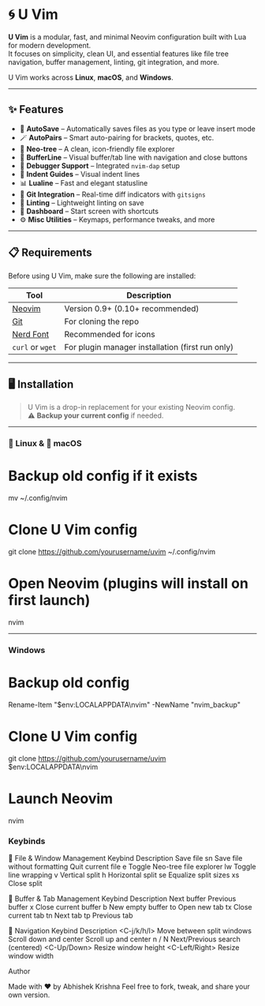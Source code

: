 # 🌀 U Vim

**U Vim** is a modular, fast, and minimal Neovim configuration built with Lua for modern development.  
It focuses on simplicity, clean UI, and essential features like file tree navigation, buffer management, linting, git integration, and more.

U Vim works across **Linux**, **macOS**, and **Windows**.

---

## ✨ Features

- 🔁 **AutoSave** – Automatically saves files as you type or leave insert mode
- 🪄 **AutoPairs** – Smart auto-pairing for brackets, quotes, etc.
- 📂 **Neo-tree** – A clean, icon-friendly file explorer
- 📑 **BufferLine** – Visual buffer/tab line with navigation and close buttons
- 🧪 **Debugger Support** – Integrated `nvim-dap` setup
- 📏 **Indent Guides** – Visual indent lines
- 📊 **Lualine** – Fast and elegant statusline
- 🌿 **Git Integration** – Real-time diff indicators with `gitsigns`
- 🚦 **Linting** – Lightweight linting on save
- 🚀 **Dashboard** – Start screen with shortcuts
- ⚙️ **Misc Utilities** – Keymaps, performance tweaks, and more

---

## 📋 Requirements

Before using U Vim, make sure the following are installed:

| Tool        | Description                        |
|-------------|------------------------------------|
| [Neovim](https://neovim.io) | Version 0.9+ (0.10+ recommended) |
| [Git](https://git-scm.com) | For cloning the repo             |
| [Nerd Font](https://www.nerdfonts.com/) | Recommended for icons |
| `curl` or `wget` | For plugin manager installation (first run only) |

---

## 🖥️ Installation

> U Vim is a drop-in replacement for your existing Neovim config.  
> ⚠️ **Backup your current config** if needed.

---

### 🐧 Linux & 🍎 macOS

# Backup old config if it exists
mv ~/.config/nvim 

# Clone U Vim config
git clone https://github.com/yourusername/uvim ~/.config/nvim

# Open Neovim (plugins will install on first launch)
nvim

---

### Windows
# Backup old config
Rename-Item "$env:LOCALAPPDATA\nvim" -NewName "nvim_backup"

# Clone U Vim config
git clone https://github.com/yourusername/uvim $env:LOCALAPPDATA\nvim

# Launch Neovim
nvim

### Keybinds
📁 File & Window Management
Keybind	Description
<C-s>	Save file
<leader>sn	Save file without formatting
<C-q>	Quit current file
<leader>e	Toggle Neo-tree file explorer
<leader>lw	Toggle line wrapping
<leader>v	Vertical split
<leader>h	Horizontal split
<leader>se	Equalize split sizes
<leader>xs	Close split

📑 Buffer & Tab Management
Keybind	Description
<Tab>	Next buffer
<S-Tab>	Previous buffer
<leader>x	Close current buffer
<leader>b	New empty buffer
<leader>to	Open new tab
<leader>tx	Close current tab
<leader>tn	Next tab
<leader>tp	Previous tab

🧭 Navigation
Keybind	Description
<C-j/k/h/l>	Move between split windows
<C-d>	Scroll down and center
<C-u>	Scroll up and center
n / N	Next/Previous search (centered)
<C-Up/Down>	Resize window height
<C-Left/Right>	Resize window width

Author

Made with ❤️ by Abhishek Krishna
Feel free to fork, tweak, and share your own version.

